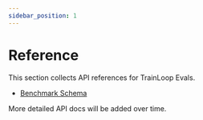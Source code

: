```yaml
---
sidebar_position: 1
---
```


# Reference

This section collects API references for TrainLoop Evals.

- [Benchmark Schema](./benchmark-schema.md)

More detailed API docs will be added over time.
